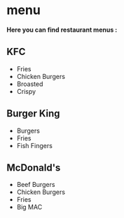 # menu

**Here you can find restaurant menus :**

## KFC

- Fries
- Chicken Burgers
- Broasted
- Crispy

## Burger King

- Burgers
- Fries
- Fish Fingers


## McDonald's

- Beef Burgers
- Chicken Burgers
- Fries
- Big MAC
